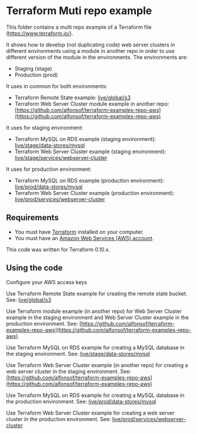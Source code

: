 # Terraform Muti repo example

This folder contains a multi repo example of a Terraform file (https://www.terraform.io/).

It shows how to develop (not duplicating code) web server clusters in different environments using a module in another repo in order to use different version of the module in the environments.
The environments are:
* Staging (stage)
* Production (prod)

It uses in common for both environments:
* Terraform Remote State example: [live/global/s3](live/global/s3)
* Terraform Web Server Cluster module example in another repo: [https://github.com/alfonsof/terraform-examples-repo-aws](https://github.com/alfonsof/terraform-examples-repo-aws)

It uses for staging environment:
* Terraform MySQL on RDS example (staging environment): [live/stage/data-stores/mysql](live/stage/data-stores/mysql)
* Terraform Web Server Cluster example (staging environment): [live/stage/services/webserver-cluster](live/stage/services/webserver-cluster)

It uses for production environment:
* Terraform MySQL on RDS example (production environment): [live/prod/data-stores/mysql](live/prod/data-stores/mysql)
* Terraform Web Server Cluster example (production environment): [live/prod/services/webserver-cluster](live/prod/services/webserver-cluster)


## Requirements

* You must have [Terraform](https://www.terraform.io/) installed on your computer. 
* You must have an [Amazon Web Services (AWS) account](http://aws.amazon.com/).

This code was written for Terraform 0.10.x.

## Using the code

Configure your AWS access keys

Use Terraform Remote State example for creating the remote state bucket. See: [live/global/s3](live/global/s3)

Use Terraform module example (in another repo) for Web Server Cluster example in the staging environment and Web Server Cluster example in the production environment. See: [https://github.com/alfonsof/terraform-examples-repo-aws](https://github.com/alfonsof/terraform-examples-repo-aws)

Use Terraform MySQL on RDS example for creating a MySQL database in the staging environment. See: [live/stage/data-stores/mysql](live/stage/data-stores/mysql)

Use Terraform Web Server Cluster example (in another repo) for creating a web server cluster in the staging environment. See: [https://github.com/alfonsof/terraform-examples-repo-aws](https://github.com/alfonsof/terraform-examples-repo-aws)

Use Terraform MySQL on RDS example for creating a MySQL database in the production environment. See: [live/prod/data-stores/mysql](live/prod/data-stores/mysql)

Use Terraform Web Server Cluster example for creating a web server cluster in the production environment. See: [live/prod/services/webserver-cluster](live/prod/services/webserver-cluster)
